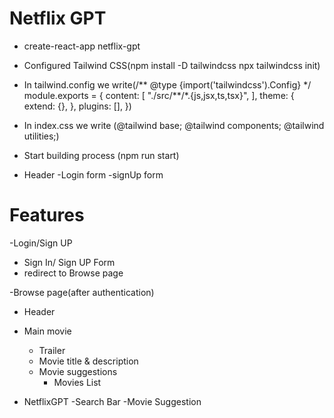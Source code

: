 # Netflix GPT

- create-react-app netflix-gpt
- Configured Tailwind CSS(npm install -D tailwindcss
  npx tailwindcss init)
- In tailwind.config we write(/** @type {import('tailwindcss').Config} \*/
  module.exports = {
  content: [
  "./src/**/\*.{js,jsx,ts,tsx}",
  ],
  theme: {
  extend: {},
  },
  plugins: [],
  })
- In index.css we write (@tailwind base;
  @tailwind components;
  @tailwind utilities;)

- Start building process (npm run start)
- Header
  -Login form
  -signUp form

# Features

-Login/Sign UP

- Sign In/ Sign UP Form
- redirect to Browse page

-Browse page(after authentication)

- Header
- Main movie

  - Trailer
  - Movie title & description
  - Movie suggestions
    - Movies List

- NetflixGPT
  -Search Bar
  -Movie Suggestion
